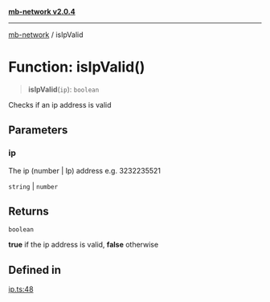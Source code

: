 [**mb-network v2.0.4**](../README.md)

***

[mb-network](../README.md) / isIpValid

# Function: isIpValid()

> **isIpValid**(`ip`): `boolean`

Checks if an ip address is valid

## Parameters

### ip

The ip (number | Ip) address e.g. 3232235521

`string` | `number`

## Returns

`boolean`

**true** if the ip address is valid, **false** otherwise

## Defined in

[ip.ts:48](https://github.com/mbachmann97/mb-network/blob/13e5b592b92af2d2d7b66f6aa710b2b87a7c9e34/src/ip.ts#L48)

